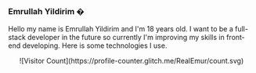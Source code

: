 ### Emrullah Yildirim �

Hello my name is Emrullah Yildirim and I'm 18 years old. I want to be a full-stack developer in the future so currently I'm improving my skills in front-end developing.
Here is some technologies I use.

<div align="center">
  ![Visitor Count](https://profile-counter.glitch.me/RealEmur/count.svg)
</div>
